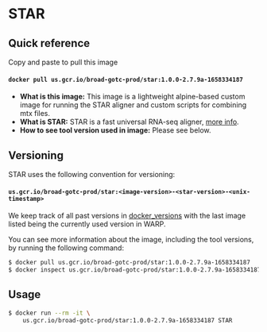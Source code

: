 # STAR

## Quick reference

Copy and paste to pull this image

#### `docker pull us.gcr.io/broad-gotc-prod/star:1.0.0-2.7.9a-1658334187`

- __What is this image:__ This image is a lightweight alpine-based custom image for running the STAR aligner and custom scripts for combining mtx files.
- __What is STAR:__  STAR is a fast universal RNA-seq aligner, [more info](https://github.com/alexdobin/STAR).
- __How to see tool version used in image:__ Please see below.

## Versioning

STAR uses the following convention for versioning:

#### `us.gcr.io/broad-gotc-prod/star:<image-version>-<star-version>-<unix-timestamp>`


We keep track of all past versions in [docker_versions](docker_versions.tsv) with the last image listed being the currently used version in WARP.

You can see more information about the image, including the tool versions, by running the following command:

```bash
$ docker pull us.gcr.io/broad-gotc-prod/star:1.0.0-2.7.9a-1658334187
$ docker inspect us.gcr.io/broad-gotc-prod/star:1.0.0-2.7.9a-1658334187
```

## Usage

```bash
$ docker run --rm -it \
    us.gcr.io/broad-gotc-prod/star:1.0.0-2.7.9a-1658334187 STAR
```